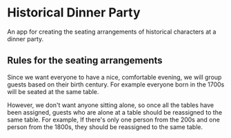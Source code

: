 # Historical Dinner Party

An app for creating the seating arrangements of historical characters at a dinner party.

## Rules for the seating arrangements

Since we want everyone to have a nice, comfortable evening, we will group guests based on their birth century. For example everyone born in the 1700s will be seated at the same table.

However, we don't want anyone sitting alone, so once all the tables have been assigned, guests who are alone at a table should be reassigned to the same table. For example, If there's only one person from the 200s and one person from the 1800s, they should be reassigned to the same table.
